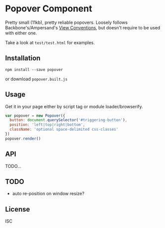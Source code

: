 # Popover Component
Pretty small (11kb), pretty reliable popovers.
Loosely follows Backbone's/Ampersand's [View Conventions](http://ampersandjs.com/learn/view-conventions),
but doesn't require to be used with either one.

Take a look at `test/test.html` for examples.

## Installation

```
npm install --save popover
```
or download `popover.built.js`

## Usage

Get it in your page either by script tag or module loader/browserify.

```javascript
var popover = new Popover({
  button: document.querySelector('#triggering-button'),
  position: 'left|top|right|bottom',
  className: 'optional space-delimited css-classes'
})
popover.render()
```

## API

TODO...

## TODO

- auto re-position on window resize?

## License
ISC